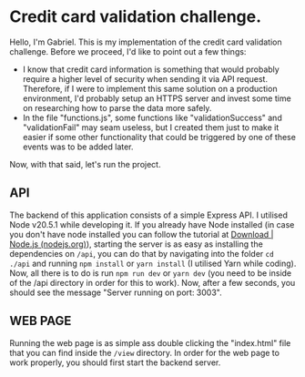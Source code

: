 # Credit card validation challenge.
Hello, I'm Gabriel. This is my implementation of the credit card validation challenge. Before we proceed, I'd like to point out a few things:

 - I know that credit card information is something that would probably require a higher level of security when sending it via API request. Therefore, if I were to implement this same solution on a production environment, I'd probably setup an HTTPS server and invest some time on researching how to parse the data more safely.
 - In the file "functions.js", some functions like "validationSuccess" and "validationFail" may seam useless, but I created them just to make it easier if some other functionality that could be triggered by one of these events was to be added later.

Now, with that said, let's run the project.
## API
The backend of this application consists of a simple Express API. I utilised Node v20.5.1 while developing it. If you already have Node installed (in case you don't have node installed you can follow the tutorial at [Download | Node.js (nodejs.org)](https://nodejs.org/en/download)), starting the server is as easy as installing the dependencies on `/api`, you can do that by navigating into the folder `cd ./api` and running `npm install` or `yarn install` (I utilised Yarn while coding). Now, all there is to do is run `npm run dev` or `yarn dev` (you need to be inside of the /api directory in order for this to work). Now, after a few seconds, you should see the message "Server running on port: 3003".

## WEB PAGE
Running the web page is as simple ass double clicking the "index.html" file that you can find inside the `/view` directory. In order for the web page to work properly, you should first start the backend server.
